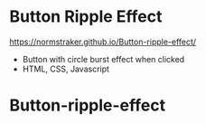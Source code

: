 # Button Ripple Effect

https://normstraker.github.io/Button-ripple-effect/

- Button with circle burst effect when clicked
- HTML, CSS, Javascript
# Button-ripple-effect
